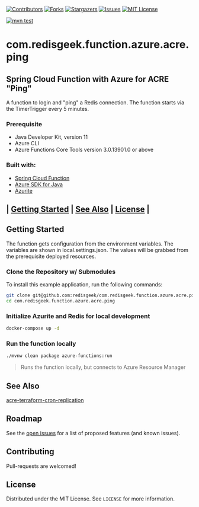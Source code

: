 [![Contributors][contributors-shield]][contributors-url]
[![Forks][forks-shield]][forks-url]
[![Stargazers][stars-shield]][stars-url]
[![Issues][issues-shield]][issues-url]
[![MIT License][license-shield]][license-url]

[![mvn test](https://github.com/redisgeek/com.redisgeek.function.azure.acre.ping/actions/workflows/mvn-test.yml/badge.svg)](https://github.com/redisgeek/com.redisgeek.function.azure.acre.ping/actions/workflows/mvn-test.yml)

# com.redisgeek.function.azure.acre.ping
## Spring Cloud Function with Azure for ACRE "Ping"

A function to login and "ping" a Redis connection.
The function starts via the TimerTrigger every 5 minutes.

### Prerequisite

- Java Developer Kit, version 11
- Azure CLI
- Azure Functions Core Tools version 3.0.13901.0 or above

### Built with:

* [Spring Cloud Function](https://spring.io/projects/spring-cloud-function)
* [Azure SDK for Java](https://github.com/Azure/azure-sdk-for-java)
* [Azurite](https://docs.microsoft.com/en-us/azure/storage/common/storage-use-azurite)

## | [Getting Started](#getting-started) | [See Also](#see-also)  | [License](#license) |

## Getting Started

The function gets configuration from the environment variables.
The variables are shown in local.settings.json.
The values will be grabbed from the prerequisite deployed resources.

### Clone the Repository w/ Submodules

To install this example application, run the following commands:
```bash
git clone git@github.com:redisgeek/com.redisgeek.function.azure.acre.ping.git
cd com.redisgeek.function.azure.acre.ping
```

### Initialize Azurite and Redis for local development

```bash
docker-compose up -d
```

### Run the function locally

```bash
./mvnw clean package azure-functions:run
```
>Runs the function locally, but connects to Azure Resource Manager

## See Also

[acre-terraform-cron-replication](https://github.com/redisgeek/acre-terraform-cron-replication)

<!-- ROADMAP -->
## Roadmap

See the [open issues](https://github.com/redisgeek/com.redisgeek.function.azure.acre.ping/issues) for a list of proposed features (and known issues).

<!-- CONTRIBUTING -->
## Contributing

Pull-requests are welcomed!

<!-- LICENSE -->
## License

Distributed under the MIT License. See `LICENSE` for more information.

[contributors-shield]: https://img.shields.io/github/contributors/redisgeek/com.redisgeek.function.azure.acre.ping.svg?style=for-the-badge
[contributors-url]: https://github.com/redisgeek/com.redisgeek.function.azure.acre.ping/graphs/contributors
[forks-shield]: https://img.shields.io/github/forks/redisgeek/com.redisgeek.function.azure.acre.ping.svg?style=for-the-badge
[forks-url]: https://github.com/redisgeek/com.redisgeek.function.azure.acre.ping/network/members
[stars-shield]: https://img.shields.io/github/stars/redisgeek/com.redisgeek.function.azure.acre.ping.svg?style=for-the-badge
[stars-url]: https://github.com/redisgeek/com.redisgeek.function.azure.acre.ping/stargazers
[issues-shield]: https://img.shields.io/github/issues/redisgeek/com.redisgeek.function.azure.acre.ping.svg?style=for-the-badge
[issues-url]: https://github.com/redisgeek/com.redisgeek.function.azure.acre.ping/issues
[license-shield]: https://img.shields.io/github/license/redisgeek/com.redisgeek.function.azure.acre.ping.svg?style=for-the-badge
[license-url]: https://github.com/redisgeek/com.redisgeek.function.azure.acre.ping/blob/master/LICENSE.txt